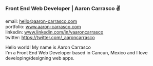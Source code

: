 ### Front End Web Developer | Aaron Carrasco ✌️

email: hello@aaron-carrasco.com <br>
portfolio: www.aaron-carrasco.com <br>
linkedin: www.linkedin.com/in/vaaroncarrasco <br>
twitter: https://twitter.com/_aaroncarrasco

Hello world! My name is Aaron Carrasco <br>
I'm a Front End Web Developer based in Cancun, Mexico and I love developing/designing web apps.
